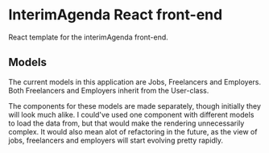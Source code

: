 # InterimAgenda React front-end

React template for the interimAgenda front-end.

## Models

The current models in this application are Jobs, Freelancers and Employers.
Both Freelancers and Employers inherit from the User-class.

The components for these models are made separately, though initially they will
look much alike. I could've used one component with different models to load the
data from, but that would make the rendering unnecessarily complex. It would
also mean alot of refactoring in the future, as the view of jobs, freelancers
and employers will start evolving pretty rapidly. 
